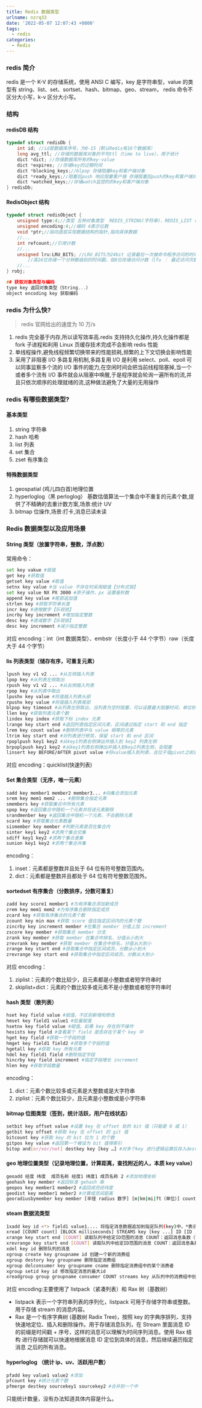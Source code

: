 ```yaml
---
title: Redis 数据类型
urlname: nzrq33
date: '2022-05-07 12:07:43 +0800'
tags:
  - redis
categories:
  - Redis
---
```


### redis 简介

redis 是一个 K-V 的存储系统，使用 ANSI C 编写，key 是字符串型，value 的类型有 string、list、set、sortset、hash、bitmap、geo、stream，
redis 命令不区分大小写，k-v 区分大小写。

### 结构

#### redisDB 结构

```c
typedef struct redisDb {
	int id; //id是数据库序号，为0-15（默认Redis有16个数据库）
	long avg_ttl; //存储的数据库对象的平均ttl（time to live），用于统计
	dict *dict; //存储数据库所有的key-value
	dict *expires; //存储key的过期时间
	dict *blocking_keys;//blpop 存储阻塞key和客户端对象
	dict *ready_keys;//阻塞后push 响应阻塞客户端 存储阻塞后push的key和客户端对象
	dict *watched_keys;//存储watch监控的的key和客户端对象
} redisDb;
```

#### RedisObject 结构

```c
typedef struct redisObject {
	unsigned type:4;//类型 五种对象类型  REDIS_STRING(字符串)、REDIS_LIST (列表)、REDIS_HASH(哈希)、REDIS_SET(集合)、REDIS_ZSET(有序集合)。
	unsigned encoding:4;//编码 4表示位数
	void *ptr;//指向底层实现数据结构的指针,指向具体数据
	//...
	int refcount;//引用计数
	//...
	unsigned lru:LRU_BITS; //LRU_BITS为24bit 记录最后一次被命令程序访问的时间
        //高16位存储一个分钟数级别的时间戳，低8位存储访问计数（lfu ： 最近访问次数）
	//...
} robj;

## 获取对象类型与编码
type key 返回对象类型（String...）
object encoding key 获取编码
```

### redis 为什么快?

> redis 官网给出的速度为 10 万/s

1. redis 完全基于内存,所以读写效率高.redis 支持持久化操作,持久化操作都是 fork 子进程和利用 Linux 页缓存技术完成不会影响 redis 性能
2. 单线程操作,避免线程频繁切换带来的性能损耗,频繁的上下文切换会影响性能
3. 采用了非阻塞 I/O 多路复用机制,多路复用 I/O 是利用 select、poll、epoll 可以同事监察多个流的 I/O 事件的能力,在空闲时间会把当前线程阻塞掉,当一个或者多个流有 I/O 事件就会从阻塞中唤醒,于是程序就会轮询一遍所有的流,并且只依次顺序的处理就绪的流,这种做法避免了大量的无用操作

### redis 有哪些数据类型?

#### 基本类型

1. string 字符串
2. hash 哈希
3. list 列表
4. set 集合
5. zset 有序集合

#### 特殊数据类型

1. geospatial (鸡儿四白首)地理位置
2. hyperloglog（黑 perloglog） 基数估值算法一个集合中不重复的元素个数,提供了不精确的去重计数方案,场景:统计 UV
3. bitmap 位操作,场景:打卡,消息已读未读

### Redis 数据类型以及应用场景

#### String 类型（放置字符串，整数，浮点数）

常用命令：

```bash
set key vakue #赋值
get key #获取值
getset key value #取值
setnx key value #当 value 不存在时采用赋值【分布式锁】
set key value NX PX 3000 #原子操作，px 设置毫秒数
append key value #尾部追加值
strlen key #获取字符串长度
incr key #递增数字【乐观锁】
incrby key increment #增加指定整数
desc key #递减数字【乐观锁】
desc key increment #减少指定整数
```

对应 encoding：int（int 数据类型）、embstr（长度小于 44 个字节）raw（长度大于 44 个字节）

#### lis 列表类型（储存有序，可重复元素）

```bash
lpush key v1 v2 ... #从左侧插入列表
lpop key #从列表左侧取出
rpush key v1 v2 ... #从右侧插入列表
rpop key #从列表中取出
lpushx key value #将值插入列表头部
rpushx key value #将值插入列表尾部
blpop key timeout #从列表左侧取出，当列表为空时阻塞，可以设置最大阻塞时间，单位秒
llen key #获取列表元素个数
lindex key index #获取下标 index 元素
lrange key start end #返回列表指定区间元素，区间通过指定 start 和 end 指定
lrem key count value #删除列表中与 value 相等的元素
ltrim key start end #对列表进行修剪，保留 start 和 end 区间
rpoplpush key1 key2 #从key1列表右侧弹出并插入到 key2 列表左侧
brpoplpush key1 key2 #从key1列表右侧弹出并插入到key2列表左侧，会阻塞
linsert key BEFORE/AFTER pivot value #将value插入到列表，且位于值pivot之前或之后
```

对应 encoding：quicklist(快速列表)

#### Set 集合类型（无序，唯一元素）

```bash
sadd key member1 member2 member3... #向集合添加元素
srem key mem1 mem2 ... #删除集合指定元素
smembers key #获取集合中所有元素
spop key #返回集合中随机一个元素并将该元素删除
srandmenber key #返回集合中随机一个元素，不会删除元素
scard key #获取集合元素数量
sismember key member #判断元素是否在集合内
sinter key1 key2 #求两个集合交集
sdiff key1 key2 #求两个集合差集
sunion key1 key2 #求两个集合并集
```

encoding：

1. inset：元素都是整数并且处于 64 位有符号整数范围内。
2. dict：元素都是整数并且都处于 64 位有符号整数范围外。

#### sortedset 有序集合（分数排序，分数可重复）

```bash
zadd key score1 member1 #为有序集合添加新成员
zrem key mem1 mem2 #为有序集合删除指定成员
zcard key #获取有序集合的元素个数
zcount key min max #获取 score 值在指定区间内的元素个数
zincrby key increment member #在集合 member 分值上加 increment
zscore key member #获取集合 member 分支
zrank key member #获取 member 在集合中排名，分值从小到大
zrevrank key member #获取 member 在集合中排名，分值从大到小
zrange key start end #获取集合中指定区间成员，分数从小到大
zrevrange key start end #获取集合中指定区间成员，分数从大到小
```

对应 encoding：

1. ziplist：元素的个数比较少，且元素都是小整数或者短字符串时
2. skiplist+dict：元素的个数比较多或元素不是小整数或者短字符串时

#### hash 类型（散列表）

```bash
hset key field value #赋值，不区别新增和修改
hmset key field1 value1 #批量赋值
hsetnx key field value #赋值，如果 key 存在则不操作
hexists key field #查看某个 field 是否存在于某个 key 中
hget key field #获取一个字段的值
hmget key field1 field2 #获取多个字段的值
hgetall key #获取 key 所有元素
hdel key field1 field #删除指定字段
hincrby key field increment #指定字段增长 increment
hlen key #获取字段数量
```

encoding：

1. dict：元素个数比较多或元素是大整数或是大字符串
2. ziplist：元素个数比较少，且元素是小整数或是小字符串

#### bitmap 位图类型（签到，统计活跃，用户在线状态）

```bash
setbit key offset value #设置 key 在 offset 处的 bit 值（只能是 0 或 1）
getbit key offset #获取 key 在 offset 的 git 值
bitcount key #获取 key 的 bit 位为 1 的个数
gitpos key value #返回第一个被设为 bit 值得索引
bitop and[or/xor/not] destkey key [key …] #对多个key 进行逻辑运算后存入destkey中
```

#### geo 地理位置类型（记录地理位置，计算距离，查找附近的人，本质 key value）

```bash
geoadd 经度 纬度  成员名称 经度1 纬度1 成员名称 2 #添加地理坐标
geohash key member #返回标准 gehash 串
geopos key member1 member2 #返回成员经纬度
geodist key member1 meber2 #计算成员间距离
georadiusbymember key member [半径 radius 数字] [m|km|mi|ft（单位）] count 数量 [asc|desc]
```

#### steam 数据流类型

```bash
1xadd key id <*> field1 value1.... 将指定消息数据追加到指定队列(key)中，*表示最新生成的id（当前时间+序列号）
xread [COUNT count] [BLOCK milliseconds] STREAMS key [key ...] ID [ID ...] 从消息队列中读取，COUNT：读取条数,BLOCK：阻塞读（默认不阻塞）key：队列名称 id：消息id
xrange key start end [COUNT] 读取队列中给定ID范围的消息 COUNT：返回消息条数（消息id从小到大）
xrevrange key start end [COUNT] 读取队列中给定ID范围的消息 COUNT：返回消息条数（消息id从大到小）
xdel key id 删除队列的消息
xgroup create key groupname id 创建一个新的消费组
xgroup destory key groupname 删除指定消费组
xgroup delconsumer key groupname cname 删除指定消费组中的某个消费者
xgroup setid key id 修改指定消息的最大id
xreadgroup group groupname consumer COUNT streams key 从队列中的消费组中创建消费者并消费数据consumer不存在则创建）
```

对应 encoding:主要使用了 listpack（紧凑列表）和 Rax 树（基数树）

- listpack 表示一个字符串列表的序列化，listpack 可用于存储字符串或整数。用于存储 stream 的消息内容。
- Rax 是一个有序字典树 (基数树 Radix Tree)，按照 key 的字典序排列，支持快速地定位、插入和删除操作。用于存储消息队列，在 Stream 里面消息 ID 的前缀是时间戳 + 序号，这样的消息可以理解为时间序列消息。使用 Rax 结构 进行存储就可以快速地根据消息 ID 定位到具体的消息，然后继续遍历指定消息 之后的所有消息。

#### hyperloglog （统计 ip、uv、活跃用户数）

```bash
pfadd key value1 value2 #添加
pfcount key #统计元素个数
pfmerge destkey sourcekey1 sourcekey2 #合并到一个中
```

只能统计数量，没有办法知道具体内容是什么。
